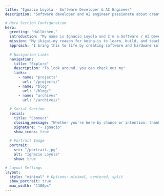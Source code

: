 ```yaml
---
title: "Ignacio Loyola - Software Developer & AI Engineer"
description: "Software developer and AI engineer passionate about creating technology that enhances human capabilities. Building mobile apps and hardware solutions in Valencia, Spain."

# Hero Section Configuration
hero:
  greeting: "Hallöchen,"
  introduction: "My name is Ignacio Loyola and I'm a Software / AI Developer based in Valencia, Spain who's been building software professionally for 3+ years."
  mission: "My ikigai—my reason for being—is to learn, build, and teach about technology that empowers and enhances human capabilities."
  approach: "I bring this to life by creating software and hardware solutions that bridge the digital and physical worlds to benefit all life. Whether working with salvaged components or state-of-the-art technology, my approach is always centered on learning, building, and teaching."
  
  # Navigation Links
  navigation:
    title: "Explore"
    description: "To look around, you can check out my"
    links:
      - name: "projects"
        url: "/projects/"
      - name: "blog"
        url: "/blog/"
      - name: "archives"
        url: "/archives/"
  
  # Social Section
  social:
    title: "Connect"
    closing_message: "Whether you're here by chance or intention, thanks for visiting."
    signature: "- Ignacio"
    show_icons: true
  
  # Portrait Image
  portrait:
    src: "/portrait.jpg"
    alt: "Ignacio Loyola"
    show: true

# Layout Settings
layout:
  style: "minimal" # Options: minimal, centered, split
  show_portrait: true
  max_width: "1100px"
---
```


<!-- This content appears after the hero section if needed -->
<!-- You can add additional markdown content here that will appear below the hero -->